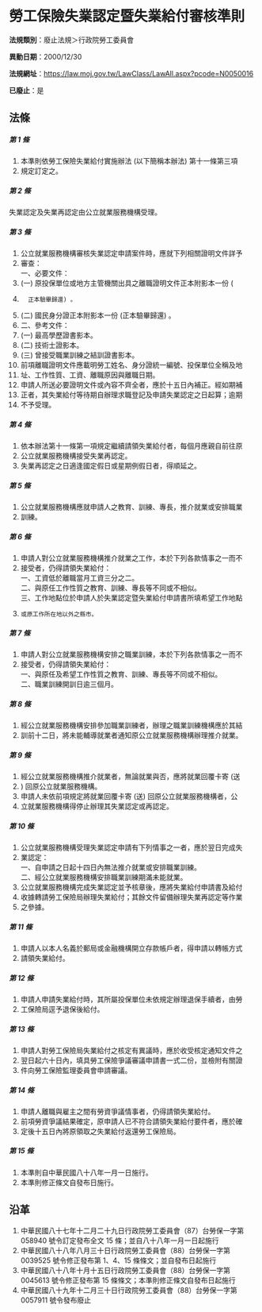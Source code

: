 # 勞工保險失業認定暨失業給付審核準則

**法規類別**：廢止法規＞行政院勞工委員會

**異動日期**：2000/12/30  

**法規網址**：https://law.moj.gov.tw/LawClass/LawAll.aspx?pcode=N0050016

**已廢止**：是



## 法條
##### 第 1 條
1. 本準則依勞工保險失業給付實施辦法 (以下簡稱本辦法) 第十一條第三項
1. 規定訂定之。

##### 第 2 條
失業認定及失業再認定由公立就業服務機構受理。

##### 第 3 條
1. 公立就業服務機構審核失業認定申請案件時，應就下列相關證明文件詳予
1. 審查：  
一、必要文件：
1.  (一) 原投保單位或地方主管機關出具之離職證明文件正本附影本一份 (
1.       正本驗畢歸還) 。
1.  (二) 國民身分證正本附影本一份 (正本驗畢歸還) 。
1. 二、參考文件：
1.  (一) 最高學歷證書影本。
1.  (二) 技術士證影本。
1.  (三) 曾接受職業訓練之結訓證書影本。
1. 前項離職證明文件應載明勞工姓名、身分證統一編號、投保單位全稱及地
1. 址、工作性質、工資、離職原因與離職日期。
1. 申請人所送必要證明文件或內容不齊全者，應於十五日內補正。經如期補
1. 正者，其失業給付等待期自辦理求職登記及申請失業認定之日起算；逾期
1. 不予受理。

##### 第 4 條
1. 依本辦法第十一條第一項規定繼續請領失業給付者，每個月應親自前往原
1. 公立就業服務機構接受失業再認定。
1. 失業再認定之日適逢國定假日或星期例假日者，得順延之。

##### 第 5 條
1. 公立就業服務機構應就申請人之教育、訓練、專長，推介就業或安排職業
1. 訓練。

##### 第 6 條
1. 申請人對公立就業服務機構推介就業之工作，本於下列各款情事之一而不
1. 接受者，仍得請領失業給付：  
一、工資低於離職當月工資三分之二。  
二、與原任工作性質之教育、訓練、專長等不同或不相似。  
三、工作地點位於申請人於失業認定暨失業給付申請書所填希望工作地點
1.     或原工作所在地以外之縣市。

##### 第 7 條
1. 申請人對公立就業服務機構安排之職業訓練，本於下列各款情事之一而不
1. 接受者，仍得請領失業給付：  
一、與原任及希望工作性質之教育、訓練、專長等不同或不相似。  
二、職業訓練開訓日逾三個月。

##### 第 8 條
1. 經公立就業服務機構安排參加職業訓練者，辦理之職業訓練機構應於其結
1. 訓前十二日，將未能輔導就業者通知原公立就業服務機構辦理推介就業。

##### 第 9 條
1. 經公立就業服務機構推介就業者，無論就業與否，應將就業回覆卡寄 (送
1. ) 回原公立就業服務機構。
1. 申請人未依前項規定將就業回覆卡寄 (送) 回原公立就業服務機構者，公
1. 立就業服務機構得停止辦理其失業認定或再認定。

##### 第 10 條
1. 公立就業服務機構受理失業認定申請有下列情事之一者，應於翌日完成失
1. 業認定：  
一、自申請之日起十四日內無法推介就業或安排職業訓練。  
二、經公立就業服務機構安排職業訓練期滿未能就業。
1. 公立就業服務機構完成失業認定並予核章後，應將失業給付申請書及給付
1. 收據轉請勞工保險局辦理失業給付；其餘文件留備辦理失業再認定等作業
1. 之參據。

##### 第 11 條
1. 申請人以本人名義於郵局或金融機構開立存款帳戶者，得申請以轉帳方式
1. 請領失業給付。

##### 第 12 條
1. 申請人申請失業給付時，其所屬投保單位未依規定辦理退保手續者，由勞
1. 工保險局逕予退保後給付。

##### 第 13 條
1. 申請人對勞工保險局失業給付之核定有異議時，應於收受核定通知文件之
1. 翌日起六十日內，填具勞工保險爭議審議申請書一式二份，並檢附有關證
1. 件向勞工保險監理委員會申請審議。

##### 第 14 條
1. 申請人離職與雇主之間有勞資爭議情事者，仍得請領失業給付。
1. 前項勞資爭議結果確定，原申請人已不符合請領失業給付要件者，應於確
1. 定後十五日內將原領取之失業給付返還勞工保險局。

##### 第 15 條
1. 本準則自中華民國八十八年一月一日施行。
1. 本準則修正條文自發布日施行。

## 沿革
1. 中華民國八十七年十二月二十九日行政院勞工委員會（87）台勞保一字第 058940 號令訂定發布全文 15 條；並自八十八年一月一日起施行
1. 中華民國八十八年八月三十日行政院勞工委員會（88）台勞保一字第 0039525  號令修正發布第 1、4、15 條條文；並自發布日起施行
1. 中華民國八十八年十月十五日行政院勞工委員會（88）台勞保一字第 0045613  號令修正發布第 15 條條文；本準則修正條文自發布日起施行
1. 中華民國八十九年十二月三十日行政院勞工委員會（88）台勞保一字第0057911 號令發布廢止
